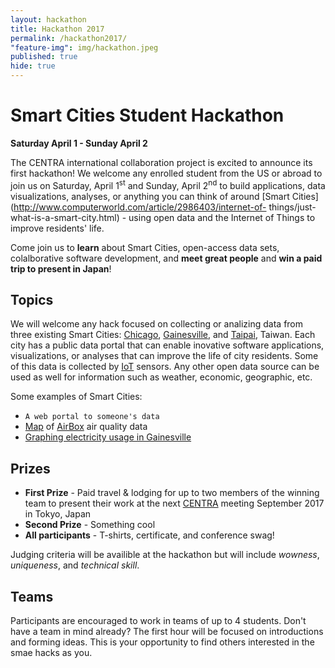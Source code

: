 ```yaml
---
layout: hackathon
title: Hackathon 2017
permalink: /hackathon2017/
"feature-img": img/hackathon.jpeg
published: true
hide: true
---
```


# Smart Cities Student Hackathon

**Saturday April 1 - Sunday April 2**

The CENTRA international collaboration project is excited to announce its first
hackathon! We welcome any enrolled student from the US or abroad to join us on
Saturday, April 1<sup>st</sup> and Sunday, April 2<sup>nd</sup> to build
applications, data visualizations, analyses, or anything you can think of around
[Smart Cities](http://www.computerworld.com/article/2986403/internet-of-
things/just- what-is-a-smart-city.html) - using open data and the Internet of
Things to improve residents' life.

Come join us to **learn** about Smart Cities, open-access data sets,
colalborative software development, and **meet great people** and **win a paid
trip to present in Japan**!

## Topics

We will welcome any hack focused on collecting or analizing data from three
existing Smart Cities: [Chicago](https://data.cityofchicago.org/),
[Gainesville](https://data.cityofgainesville.org/), and
[Taipai](http://data.taipei/), Taiwan. Each city has a public data portal that
can enable inovative software applications, visualizations, or analyses that can
improve the life of city residents. Some of this data is collected by
[IoT](https://en.wikipedia.org/wiki/Internet_of_things) sensors. Any other open
data source can be used as well for information such as weather, economic,
geographic, etc.

Some examples of Smart Cities:

* `A web portal to someone's data`
* [Map](https://airbox.edimaxcloud.com/) of [AirBox](https://www.youtube.com/watch?v=W3-J430gWrk) air quality data
* [Graphing electricity usage in Gainesville](https://github.com/mjcollin/gnv_data/blob/master/gru_graph.ipynb)

## Prizes

* **First Prize** - Paid travel & lodging for up to two members of the winning team to 
present their work at the next [CENTRA](http://www.globalcentra.org)
meeting September 2017 in Tokyo, Japan
* **Second Prize** - Something cool
* **All participants** - T-shirts, certificate, and conference swag!

Judging criteria will be availible at the hackathon but will include *wowness*,
*uniqueness*, and *technical skill*.

## Teams

Participants are encouraged to work in teams of up to 4 students. Don't have a
team in mind already? The first hour will be focused on introductions and
forming ideas. This is your opportunity to find others interested in the smae
hacks as you.



